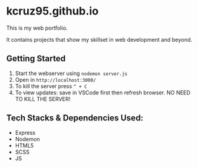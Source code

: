 # kcruz95.github.io

This is my web portfolio.

It contains projects that show my skillset in web development and beyond.

## Getting Started

1. Start the webserver using `nodemon server.js`
2. Open in `http://localhost:3000/`
3. To kill the server press `^ + C`
4. To view updates: save in VSCode first then refresh browser. NO NEED TO KILL THE SERVER!

## Tech Stacks & Dependencies Used:

- Express
- Nodemon
- HTML5
- SCSS
- JS